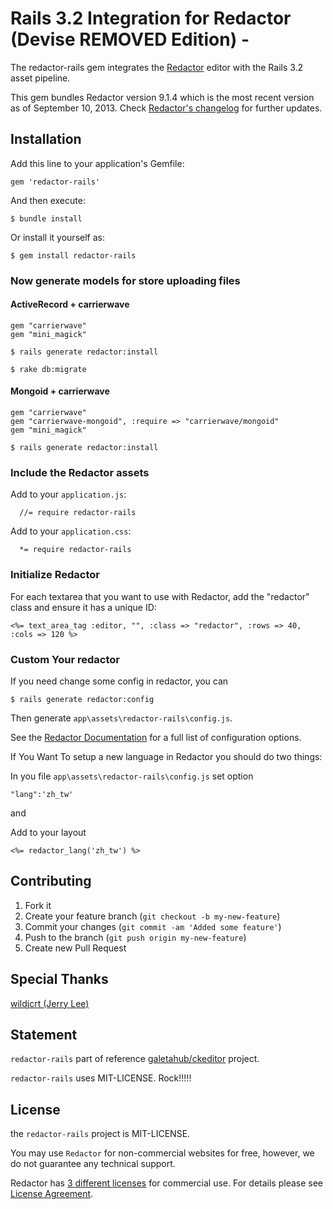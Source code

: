 # Rails 3.2 Integration for Redactor (Devise REMOVED Edition) - 

The redactor-rails gem integrates the [Redactor](http://redactorjs.com/) editor with the Rails 3.2 asset pipeline.

This gem bundles Redactor version 9.1.4 which is the most recent version as of September 10, 2013. Check [Redactor's changelog](http://imperavi.com/redactor/log/) for further updates.

## Installation

Add this line to your application's Gemfile:

    gem 'redactor-rails'

And then execute:

    $ bundle install

Or install it yourself as:

    $ gem install redactor-rails

### Now generate models for store uploading files

#### ActiveRecord + carrierwave

    gem "carrierwave"
    gem "mini_magick"

    $ rails generate redactor:install

    $ rake db:migrate

#### Mongoid + carrierwave
    gem "carrierwave"
    gem "carrierwave-mongoid", :require => "carrierwave/mongoid"
    gem "mini_magick"

    $ rails generate redactor:install

### Include the Redactor assets

Add to your `application.js`:

      //= require redactor-rails

Add to your `application.css`:

      *= require redactor-rails

### Initialize Redactor

For each textarea that you want to use with Redactor, add the "redactor" class and ensure it has a unique ID:

    <%= text_area_tag :editor, "", :class => "redactor", :rows => 40, :cols => 120 %>

### Custom Your redactor

If you need change some config in redactor, you can

    $ rails generate redactor:config

Then generate `app\assets\redactor-rails\config.js`.

See the [Redactor Documentation](http://redactorjs.com/docs/settings/) for a full list of configuration options.


If You Want To setup a new language in Redactor you should do two things:

In you file `app\assets\redactor-rails\config.js` set option

    "lang":'zh_tw'

and

Add to your layout

    <%= redactor_lang('zh_tw') %>
    

## Contributing

1. Fork it
2. Create your feature branch (`git checkout -b my-new-feature`)
3. Commit your changes (`git commit -am 'Added some feature'`)
4. Push to the branch (`git push origin my-new-feature`)
5. Create new Pull Request

## Special Thanks

[wildjcrt (Jerry Lee)](https://github.com/wildjcrt/)
## Statement

`redactor-rails` part of reference [galetahub/ckeditor](https://github.com/galetahub/ckeditor) project.

`redactor-rails` uses MIT-LICENSE. Rock!!!!!

## License

the `redactor-rails` project is MIT-LICENSE.

You may use `Redactor` for non-commercial websites for free, however, we do not guarantee any technical support.

Redactor has [3 different licenses](http://redactorjs.com/download/) for commercial use.
For details please see [License Agreement](http://redactorjs.com/download/).
